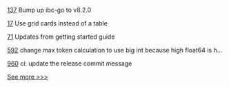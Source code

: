 
[137](https://github.com/hyperledger-labs/yui-relayer/pull/137) Bump up ibc-go to v8.2.0

[17](https://github.com/hyperledger-labs/documentation-template/pull/17) Use grid cards instead of a table

[71](https://github.com/hyperledger-labs/did-webs-resolver/pull/71) Updates from getting started guide

[592](https://github.com/hyperledger-labs/fabric-token-sdk/pull/592) change max token calculation to use big int because high float64 is h…

[960](https://github.com/hyperledger-labs/open-enterprise-agent/pull/960) ci: update the release commit message


[See more >>>](https://start-here.hyperledger.org/pull-requests)
